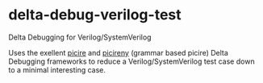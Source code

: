 # delta-debug-verilog-test
Delta Debugging for Verilog/SystemVerilog

Uses the exellent [picire](https://github.com/renatahodovan/picire) and
[picireny](https://github.com/renatahodovan/picireny) (grammar based picire)
Delta Debugging frameworks to reduce a Verilog/SystemVerilog test case down to a minimal interesting case.

